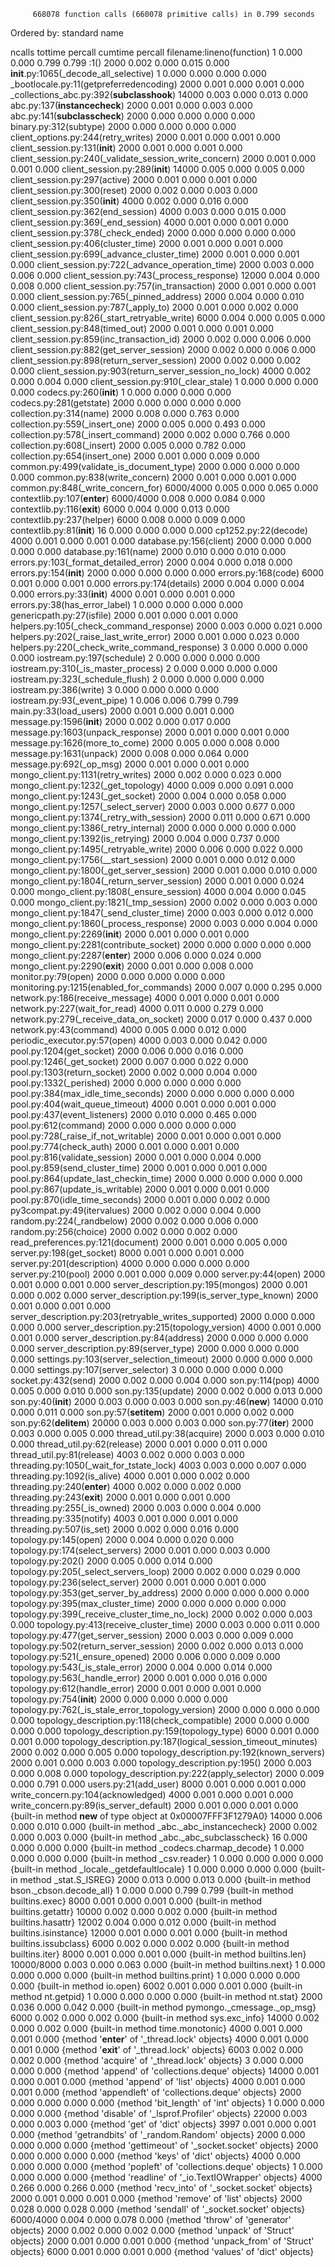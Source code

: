          668078 function calls (660078 primitive calls) in 0.799 seconds

   Ordered by: standard name

   ncalls  tottime  percall  cumtime  percall filename:lineno(function)
        1    0.000    0.000    0.799    0.799 <string>:1(<module>)
     2000    0.002    0.000    0.015    0.000 __init__.py:1065(_decode_all_selective)
        1    0.000    0.000    0.000    0.000 _bootlocale.py:11(getpreferredencoding)
     2000    0.001    0.000    0.001    0.000 _collections_abc.py:392(__subclasshook__)
    14000    0.003    0.000    0.013    0.000 abc.py:137(__instancecheck__)
     2000    0.001    0.000    0.003    0.000 abc.py:141(__subclasscheck__)
     2000    0.000    0.000    0.000    0.000 binary.py:312(subtype)
     2000    0.000    0.000    0.000    0.000 client_options.py:244(retry_writes)
     2000    0.001    0.000    0.001    0.000 client_session.py:131(__init__)
     2000    0.001    0.000    0.001    0.000 client_session.py:240(_validate_session_write_concern)
     2000    0.001    0.000    0.001    0.000 client_session.py:289(__init__)
    14000    0.005    0.000    0.005    0.000 client_session.py:297(active)
     2000    0.001    0.000    0.001    0.000 client_session.py:300(reset)
     2000    0.002    0.000    0.003    0.000 client_session.py:350(__init__)
     4000    0.002    0.000    0.016    0.000 client_session.py:362(end_session)
     4000    0.003    0.000    0.015    0.000 client_session.py:369(_end_session)
     4000    0.001    0.000    0.001    0.000 client_session.py:378(_check_ended)
     2000    0.000    0.000    0.000    0.000 client_session.py:406(cluster_time)
     2000    0.001    0.000    0.001    0.000 client_session.py:699(_advance_cluster_time)
     2000    0.001    0.000    0.001    0.000 client_session.py:722(_advance_operation_time)
     2000    0.003    0.000    0.006    0.000 client_session.py:743(_process_response)
    12000    0.004    0.000    0.008    0.000 client_session.py:757(in_transaction)
     2000    0.001    0.000    0.001    0.000 client_session.py:765(_pinned_address)
     2000    0.004    0.000    0.010    0.000 client_session.py:787(_apply_to)
     2000    0.001    0.000    0.002    0.000 client_session.py:826(_start_retryable_write)
     6000    0.004    0.000    0.005    0.000 client_session.py:848(timed_out)
     2000    0.001    0.000    0.001    0.000 client_session.py:859(inc_transaction_id)
     2000    0.002    0.000    0.006    0.000 client_session.py:882(get_server_session)
     2000    0.002    0.000    0.006    0.000 client_session.py:898(return_server_session)
     2000    0.002    0.000    0.002    0.000 client_session.py:903(return_server_session_no_lock)
     4000    0.002    0.000    0.004    0.000 client_session.py:910(_clear_stale)
        1    0.000    0.000    0.000    0.000 codecs.py:260(__init__)
        1    0.000    0.000    0.000    0.000 codecs.py:281(getstate)
     2000    0.000    0.000    0.000    0.000 collection.py:314(name)
     2000    0.008    0.000    0.763    0.000 collection.py:559(_insert_one)
     2000    0.005    0.000    0.493    0.000 collection.py:578(_insert_command)
     2000    0.002    0.000    0.766    0.000 collection.py:608(_insert)
     2000    0.005    0.000    0.782    0.000 collection.py:654(insert_one)
     2000    0.001    0.000    0.009    0.000 common.py:499(validate_is_document_type)
     2000    0.000    0.000    0.000    0.000 common.py:838(write_concern)
     2000    0.001    0.000    0.001    0.000 common.py:848(_write_concern_for)
6000/4000    0.005    0.000    0.065    0.000 contextlib.py:107(__enter__)
6000/4000    0.008    0.000    0.084    0.000 contextlib.py:116(__exit__)
     6000    0.004    0.000    0.013    0.000 contextlib.py:237(helper)
     6000    0.008    0.000    0.009    0.000 contextlib.py:81(__init__)
       16    0.000    0.000    0.000    0.000 cp1252.py:22(decode)
     4000    0.001    0.000    0.001    0.000 database.py:156(client)
     2000    0.000    0.000    0.000    0.000 database.py:161(name)
     2000    0.010    0.000    0.010    0.000 errors.py:103(_format_detailed_error)
     2000    0.004    0.000    0.018    0.000 errors.py:154(__init__)
     2000    0.000    0.000    0.000    0.000 errors.py:168(code)
     6000    0.001    0.000    0.001    0.000 errors.py:174(details)
     2000    0.004    0.000    0.004    0.000 errors.py:33(__init__)
     4000    0.001    0.000    0.001    0.000 errors.py:38(has_error_label)
        1    0.000    0.000    0.000    0.000 genericpath.py:27(isfile)
     2000    0.001    0.000    0.001    0.000 helpers.py:105(_check_command_response)
     2000    0.003    0.000    0.021    0.000 helpers.py:202(_raise_last_write_error)
     2000    0.001    0.000    0.023    0.000 helpers.py:220(_check_write_command_response)
        3    0.000    0.000    0.000    0.000 iostream.py:197(schedule)
        2    0.000    0.000    0.000    0.000 iostream.py:310(_is_master_process)
        2    0.000    0.000    0.000    0.000 iostream.py:323(_schedule_flush)
        2    0.000    0.000    0.000    0.000 iostream.py:386(write)
        3    0.000    0.000    0.000    0.000 iostream.py:93(_event_pipe)
        1    0.006    0.006    0.799    0.799 main.py:33(load_users)
     2000    0.001    0.000    0.001    0.000 message.py:1596(__init__)
     2000    0.002    0.000    0.017    0.000 message.py:1603(unpack_response)
     2000    0.001    0.000    0.001    0.000 message.py:1626(more_to_come)
     2000    0.005    0.000    0.008    0.000 message.py:1631(unpack)
     2000    0.008    0.000    0.064    0.000 message.py:692(_op_msg)
     2000    0.001    0.000    0.001    0.000 mongo_client.py:1131(retry_writes)
     2000    0.002    0.000    0.023    0.000 mongo_client.py:1232(_get_topology)
     4000    0.009    0.000    0.091    0.000 mongo_client.py:1243(_get_socket)
     2000    0.004    0.000    0.058    0.000 mongo_client.py:1257(_select_server)
     2000    0.003    0.000    0.677    0.000 mongo_client.py:1374(_retry_with_session)
     2000    0.011    0.000    0.671    0.000 mongo_client.py:1386(_retry_internal)
     2000    0.000    0.000    0.000    0.000 mongo_client.py:1392(is_retrying)
     2000    0.004    0.000    0.737    0.000 mongo_client.py:1495(_retryable_write)
     2000    0.006    0.000    0.022    0.000 mongo_client.py:1756(__start_session)
     2000    0.001    0.000    0.012    0.000 mongo_client.py:1800(_get_server_session)
     2000    0.001    0.000    0.010    0.000 mongo_client.py:1804(_return_server_session)
     2000    0.001    0.000    0.024    0.000 mongo_client.py:1808(_ensure_session)
     4000    0.004    0.000    0.045    0.000 mongo_client.py:1821(_tmp_session)
     2000    0.002    0.000    0.003    0.000 mongo_client.py:1847(_send_cluster_time)
     2000    0.003    0.000    0.012    0.000 mongo_client.py:1860(_process_response)
     2000    0.003    0.000    0.004    0.000 mongo_client.py:2269(__init__)
     2000    0.001    0.000    0.001    0.000 mongo_client.py:2281(contribute_socket)
     2000    0.000    0.000    0.000    0.000 mongo_client.py:2287(__enter__)
     2000    0.006    0.000    0.024    0.000 mongo_client.py:2290(__exit__)
     2000    0.001    0.000    0.008    0.000 monitor.py:79(open)
     2000    0.000    0.000    0.000    0.000 monitoring.py:1215(enabled_for_commands)
     2000    0.007    0.000    0.295    0.000 network.py:186(receive_message)
     4000    0.001    0.000    0.001    0.000 network.py:227(wait_for_read)
     4000    0.011    0.000    0.279    0.000 network.py:279(_receive_data_on_socket)
     2000    0.017    0.000    0.437    0.000 network.py:43(command)
     4000    0.005    0.000    0.012    0.000 periodic_executor.py:57(open)
     4000    0.003    0.000    0.042    0.000 pool.py:1204(get_socket)
     2000    0.006    0.000    0.016    0.000 pool.py:1246(_get_socket)
     2000    0.007    0.000    0.022    0.000 pool.py:1303(return_socket)
     2000    0.002    0.000    0.004    0.000 pool.py:1332(_perished)
     2000    0.000    0.000    0.000    0.000 pool.py:384(max_idle_time_seconds)
     2000    0.000    0.000    0.000    0.000 pool.py:404(wait_queue_timeout)
     4000    0.001    0.000    0.001    0.000 pool.py:437(event_listeners)
     2000    0.010    0.000    0.465    0.000 pool.py:612(command)
     2000    0.000    0.000    0.000    0.000 pool.py:728(_raise_if_not_writable)
     2000    0.001    0.000    0.001    0.000 pool.py:774(check_auth)
     2000    0.001    0.000    0.001    0.000 pool.py:816(validate_session)
     2000    0.001    0.000    0.004    0.000 pool.py:859(send_cluster_time)
     2000    0.001    0.000    0.001    0.000 pool.py:864(update_last_checkin_time)
     2000    0.000    0.000    0.000    0.000 pool.py:867(update_is_writable)
     2000    0.001    0.000    0.001    0.000 pool.py:870(idle_time_seconds)
     2000    0.001    0.000    0.002    0.000 py3compat.py:49(itervalues)
     2000    0.002    0.000    0.004    0.000 random.py:224(_randbelow)
     2000    0.002    0.000    0.006    0.000 random.py:256(choice)
     2000    0.002    0.000    0.002    0.000 read_preferences.py:121(document)
     2000    0.001    0.000    0.005    0.000 server.py:198(get_socket)
     8000    0.001    0.000    0.001    0.000 server.py:201(description)
     4000    0.000    0.000    0.000    0.000 server.py:210(pool)
     2000    0.001    0.000    0.009    0.000 server.py:44(open)
     2000    0.001    0.000    0.001    0.000 server_description.py:195(mongos)
     2000    0.001    0.000    0.002    0.000 server_description.py:199(is_server_type_known)
     2000    0.001    0.000    0.001    0.000 server_description.py:203(retryable_writes_supported)
     2000    0.000    0.000    0.000    0.000 server_description.py:215(topology_version)
     4000    0.001    0.000    0.001    0.000 server_description.py:84(address)
     2000    0.000    0.000    0.000    0.000 server_description.py:89(server_type)
     2000    0.000    0.000    0.000    0.000 settings.py:103(server_selection_timeout)
     2000    0.000    0.000    0.000    0.000 settings.py:107(server_selector)
        3    0.000    0.000    0.000    0.000 socket.py:432(send)
     2000    0.002    0.000    0.004    0.000 son.py:114(pop)
     4000    0.005    0.000    0.010    0.000 son.py:135(update)
     2000    0.002    0.000    0.013    0.000 son.py:40(__init__)
     2000    0.003    0.000    0.003    0.000 son.py:46(__new__)
    14000    0.010    0.000    0.011    0.000 son.py:57(__setitem__)
     2000    0.001    0.000    0.002    0.000 son.py:62(__delitem__)
    20000    0.003    0.000    0.003    0.000 son.py:77(__iter__)
     2000    0.003    0.000    0.005    0.000 thread_util.py:38(acquire)
     2000    0.003    0.000    0.010    0.000 thread_util.py:62(release)
     2000    0.001    0.000    0.011    0.000 thread_util.py:81(release)
     4003    0.002    0.000    0.003    0.000 threading.py:1050(_wait_for_tstate_lock)
     4003    0.003    0.000    0.007    0.000 threading.py:1092(is_alive)
     4000    0.001    0.000    0.002    0.000 threading.py:240(__enter__)
     4000    0.002    0.000    0.002    0.000 threading.py:243(__exit__)
     2000    0.001    0.000    0.001    0.000 threading.py:255(_is_owned)
     2000    0.003    0.000    0.004    0.000 threading.py:335(notify)
     4003    0.001    0.000    0.001    0.000 threading.py:507(is_set)
     2000    0.002    0.000    0.016    0.000 topology.py:145(open)
     2000    0.004    0.000    0.020    0.000 topology.py:174(select_servers)
     2000    0.001    0.000    0.003    0.000 topology.py:202(<listcomp>)
     2000    0.005    0.000    0.014    0.000 topology.py:205(_select_servers_loop)
     2000    0.002    0.000    0.029    0.000 topology.py:236(select_server)
     2000    0.001    0.000    0.001    0.000 topology.py:353(get_server_by_address)
     2000    0.000    0.000    0.000    0.000 topology.py:395(max_cluster_time)
     2000    0.000    0.000    0.000    0.000 topology.py:399(_receive_cluster_time_no_lock)
     2000    0.002    0.000    0.003    0.000 topology.py:413(receive_cluster_time)
     2000    0.003    0.000    0.011    0.000 topology.py:477(get_server_session)
     2000    0.003    0.000    0.009    0.000 topology.py:502(return_server_session)
     2000    0.002    0.000    0.013    0.000 topology.py:521(_ensure_opened)
     2000    0.006    0.000    0.009    0.000 topology.py:543(_is_stale_error)
     2000    0.004    0.000    0.014    0.000 topology.py:563(_handle_error)
     2000    0.001    0.000    0.016    0.000 topology.py:612(handle_error)
     2000    0.001    0.000    0.001    0.000 topology.py:754(__init__)
     2000    0.000    0.000    0.000    0.000 topology.py:762(_is_stale_error_topology_version)
     2000    0.000    0.000    0.000    0.000 topology_description.py:118(check_compatible)
     2000    0.000    0.000    0.000    0.000 topology_description.py:159(topology_type)
     6000    0.001    0.000    0.001    0.000 topology_description.py:187(logical_session_timeout_minutes)
     2000    0.002    0.000    0.005    0.000 topology_description.py:192(known_servers)
     2000    0.001    0.000    0.003    0.000 topology_description.py:195(<listcomp>)
     2000    0.003    0.000    0.008    0.000 topology_description.py:222(apply_selector)
     2000    0.009    0.000    0.791    0.000 users.py:21(add_user)
     8000    0.001    0.000    0.001    0.000 write_concern.py:104(acknowledged)
     4000    0.001    0.000    0.001    0.000 write_concern.py:89(is_server_default)
     2000    0.001    0.000    0.001    0.000 {built-in method __new__ of type object at 0x00007FFF3F1279A0}
    14000    0.006    0.000    0.010    0.000 {built-in method _abc._abc_instancecheck}
     2000    0.002    0.000    0.003    0.000 {built-in method _abc._abc_subclasscheck}
       16    0.000    0.000    0.000    0.000 {built-in method _codecs.charmap_decode}
        1    0.000    0.000    0.000    0.000 {built-in method _csv.reader}
        1    0.000    0.000    0.000    0.000 {built-in method _locale._getdefaultlocale}
        1    0.000    0.000    0.000    0.000 {built-in method _stat.S_ISREG}
     2000    0.013    0.000    0.013    0.000 {built-in method bson._cbson.decode_all}
        1    0.000    0.000    0.799    0.799 {built-in method builtins.exec}
     8000    0.001    0.000    0.001    0.000 {built-in method builtins.getattr}
    10000    0.002    0.000    0.002    0.000 {built-in method builtins.hasattr}
    12002    0.004    0.000    0.012    0.000 {built-in method builtins.isinstance}
    12000    0.001    0.000    0.001    0.000 {built-in method builtins.issubclass}
     6000    0.002    0.000    0.002    0.000 {built-in method builtins.iter}
     8000    0.001    0.000    0.001    0.000 {built-in method builtins.len}
10000/8000    0.003    0.000    0.063    0.000 {built-in method builtins.next}
        1    0.000    0.000    0.000    0.000 {built-in method builtins.print}
        1    0.000    0.000    0.000    0.000 {built-in method io.open}
     6002    0.001    0.000    0.001    0.000 {built-in method nt.getpid}
        1    0.000    0.000    0.000    0.000 {built-in method nt.stat}
     2000    0.036    0.000    0.042    0.000 {built-in method pymongo._cmessage._op_msg}
     6000    0.002    0.000    0.002    0.000 {built-in method sys.exc_info}
    14000    0.002    0.000    0.002    0.000 {built-in method time.monotonic}
     4000    0.001    0.000    0.001    0.000 {method '__enter__' of '_thread.lock' objects}
     4000    0.001    0.000    0.001    0.000 {method '__exit__' of '_thread.lock' objects}
     6003    0.002    0.000    0.002    0.000 {method 'acquire' of '_thread.lock' objects}
        3    0.000    0.000    0.000    0.000 {method 'append' of 'collections.deque' objects}
    14000    0.001    0.000    0.001    0.000 {method 'append' of 'list' objects}
     4000    0.001    0.000    0.001    0.000 {method 'appendleft' of 'collections.deque' objects}
     2000    0.000    0.000    0.000    0.000 {method 'bit_length' of 'int' objects}
        1    0.000    0.000    0.000    0.000 {method 'disable' of '_lsprof.Profiler' objects}
    22000    0.003    0.000    0.003    0.000 {method 'get' of 'dict' objects}
     3997    0.001    0.000    0.001    0.000 {method 'getrandbits' of '_random.Random' objects}
     2000    0.000    0.000    0.000    0.000 {method 'gettimeout' of '_socket.socket' objects}
     2000    0.000    0.000    0.000    0.000 {method 'keys' of 'dict' objects}
     4000    0.000    0.000    0.000    0.000 {method 'popleft' of 'collections.deque' objects}
        1    0.000    0.000    0.000    0.000 {method 'readline' of '_io.TextIOWrapper' objects}
     4000    0.266    0.000    0.266    0.000 {method 'recv_into' of '_socket.socket' objects}
     2000    0.001    0.000    0.001    0.000 {method 'remove' of 'list' objects}
     2000    0.028    0.000    0.028    0.000 {method 'sendall' of '_socket.socket' objects}
6000/4000    0.004    0.000    0.078    0.000 {method 'throw' of 'generator' objects}
     2000    0.002    0.000    0.002    0.000 {method 'unpack' of 'Struct' objects}
     2000    0.001    0.000    0.001    0.000 {method 'unpack_from' of 'Struct' objects}
     6000    0.001    0.000    0.001    0.000 {method 'values' of 'dict' objects}
